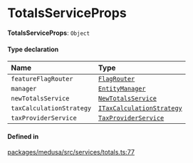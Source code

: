 # TotalsServiceProps

 **TotalsServiceProps**: `Object`

#### Type declaration

| Name | Type |
| :------ | :------ |
| `featureFlagRouter` | [`FlagRouter`](../classes/FlagRouter.md) |
| `manager` | [`EntityManager`](../classes/EntityManager.md) |
| `newTotalsService` | [`NewTotalsService`](../classes/NewTotalsService.md) |
| `taxCalculationStrategy` | [`ITaxCalculationStrategy`](../interfaces/ITaxCalculationStrategy.md) |
| `taxProviderService` | [`TaxProviderService`](../classes/TaxProviderService.md) |

#### Defined in

[packages/medusa/src/services/totals.ts:77](https://github.com/medusajs/medusa/blob/3d9f5ae63/packages/medusa/src/services/totals.ts#L77)
